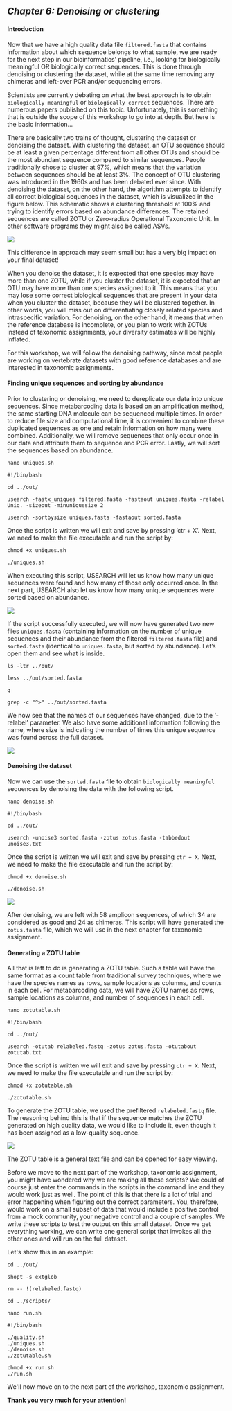 ## _Chapter 6: Denoising or clustering_

#### Introduction

Now that we have a high quality data file `filtered.fasta` that contains information about which sequence belongs to what sample, we are ready for the next step in our bioinformatics’ pipeline, i.e., looking for biologically meaningful OR biologically correct sequences. This is done through denoising or clustering the dataset, while at the same time removing any chimeras and left-over PCR and/or sequencing errors.  
  
Scientists are currently debating on what the best approach is to obtain `biologically meaningful` or `biologically correct` sequences. There are numerous papers published on this topic. Unfortunately, this is something that is outside the scope of this workshop to go into at depth. But here is the basic information…  
  
There are basically two trains of thought, clustering the dataset or denoising the dataset. With clustering the dataset, an OTU sequence should be at least a given percentage different from all other OTUs and should be the most abundant sequence compared to similar sequences. People traditionally chose to cluster at 97%, which means that the variation between sequences should be at least 3%. The concept of OTU clustering was introduced in the 1960s and has been debated ever since. With denoising the dataset, on the other hand, the algorithm attempts to identify all correct biological sequences in the dataset, which is visualized in the figure below. This schematic shows a clustering threshold at 100% and trying to identify errors based on abundance differences. The retained sequences are called ZOTU or Zero-radius Operational Taxonomic Unit. In other software programs they might also be called ASVs.


![](day5_images/chapter_6_denoising_explanation.gif)

This difference in approach may seem small but has a very big impact on your final dataset!  
  
When you denoise the dataset, it is expected that one species may have more than one ZOTU, while if you cluster the dataset, it is expected that an OTU may have more than one species assigned to it. This means that you may lose some correct biological sequences that are present in your data when you cluster the dataset, because they will be clustered together. In other words, you will miss out on differentiating closely related species and intraspecific variation. For denoising, on the other hand, it means that when the reference database is incomplete, or you plan to work with ZOTUs instead of taxonomic assignments, your diversity estimates will be highly inflated.  
  
For this workshop, we will follow the denoising pathway, since most people are working on vertebrate datasets with good reference databases and are interested in taxonomic assignments.


#### Finding unique sequences and sorting by abundance

Prior to clustering or denoising, we need to dereplicate our data into unique sequences. Since metabarcoding data is based on an amplification method, the same starting DNA molecule can be sequenced multiple times. In order to reduce file size and computational time, it is convenient to combine these duplicated sequences as one and retain information on how many were combined. Additionally, we will remove sequences that only occur once in our data and attribute them to sequence and PCR error. Lastly, we will sort the sequences based on abundance.

```
nano uniques.sh

#!/bin/bash

cd ../out/

usearch -fastx_uniques filtered.fasta -fastaout uniques.fasta -relabel Uniq. -sizeout -minuniquesize 2

usearch -sortbysize uniques.fasta -fastaout sorted.fasta
```

Once the script is written we will exit and save by pressing ‘ctr + X’. Next, we need to make the file executable and run the script by:

```
chmod +x uniques.sh

./uniques.sh
```

When executing this script, USEARCH will let us know how many unique sequences were found and how many of those only occurred once. In the next part, USEARCH also let us know how many unique sequences were sorted based on abundance.

![](day5_images/chapter_6_uniques.png)

If the script successfully executed, we will now have generated two new files `uniques.fasta` (containing information on the number of unique sequences and their abundance from the filtered `filtered.fasta` file) and `sorted.fasta` (identical to `uniques.fasta`, but sorted by abundance). Let’s open them and see what is inside.

```
ls -ltr ../out/

less ../out/sorted.fasta

q

grep -c "^>" ../out/sorted.fasta
```

We now see that the names of our sequences have changed, due to the ‘-relabel’ parameter. We also have some additional information following the name, where size is indicating the number of times this unique sequence was found across the full dataset.  
  
![](day5_images/chapter_6_sorted.png)

#### Denoising the dataset

Now we can use the `sorted.fasta` file to obtain `biologically meaningful` sequences by denoising the data with the following script.

```
nano denoise.sh

#!/bin/bash

cd ../out/

usearch -unoise3 sorted.fasta -zotus zotus.fasta -tabbedout unoise3.txt
```

Once the script is written we will exit and save by pressing `ctr + X`. Next, we need to make the file executable and run the script by:

```
chmod +x denoise.sh

./denoise.sh
```

![](day5_images/chapter_6_denoise.png)

After denoising, we are left with 58 amplicon sequences, of which 34 are considered as good and 24 as chimeras. This script will have generated the `zotus.fasta` file, which we will use in the next chapter for taxonomic assignment.

#### Generating a ZOTU table

All that is left to do is generating a ZOTU table. Such a table will have the same format as a count table from traditional survey techniques, where we have the species names as rows, sample locations as columns, and counts in each cell. For metabarcoding data, we will have ZOTU names as rows, sample locations as columns, and number of sequences in each cell. 

```
nano zotutable.sh

#!/bin/bash

cd ../out/

usearch -otutab relabeled.fastq -zotus zotus.fasta -otutabout zotutab.txt
```

Once the script is written we will exit and save by pressing `ctr + X`. Next, we need to make the file executable and run the script by:

```
chmod +x zotutable.sh

./zotutable.sh
```

To generate the ZOTU table, we used the prefiltered `relabeled.fastq` file. The reasoning behind this is that if the sequence matches the ZOTU generated on high quality data, we would like to include it, even though it has been assigned as a low-quality sequence.

![](day5_images/chapter_6_zotutable.png)

The ZOTU table is a general text file and can be opened for easy viewing.  
  
Before we move to the next part of the workshop, taxonomic assignment, you might have wondered why we are making all these scripts? We could of course just enter the commands in the scripts in the command line and they would work just as well. The point of this is that there is a lot of trial and error happening when figuring out the correct parameters. You, therefore, would work on a small subset of data that would include a positive control from a mock community, your negative control and a couple of samples. We write these scripts to test the output on this small dataset. Once we get everything working, we can write one general script that invokes all the other ones and will run on the full dataset.  

Let's show this in an example:  
  
```
cd ../out/

shopt -s extglob

rm -- !(relabeled.fastq)

cd ../scripts/

nano run.sh

#!/bin/bash

./quality.sh
./uniques.sh
./denoise.sh
./zotutable.sh

chmod +x run.sh
./run.sh
```


We'll now move on to the next part of the workshop, taxonomic assignment.  
  
__Thank you very much for your attention!__


```python

```
